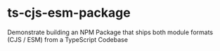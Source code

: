 # ts-cjs-esm-package
Demonstrate building an NPM Package that ships both module formats (CJS / ESM) from a TypeScript Codebase

